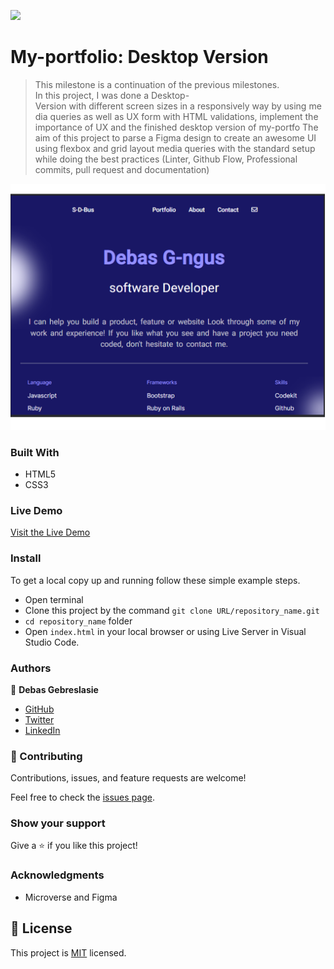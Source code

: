 ![](https://img.shields.io/badge/Microverse-blueviolet)

# My-portfolio: Desktop Version

>This milestone is a continuation of the previous milestones. In this project, I was done a Desktop-Version with different screen sizes in a responsively way by using media queries as well as UX form with HTML validations, implement the importance of UX and the finished desktop version of my-portfo
The aim of this project to parse a Figma design to create an awesome UI using flexbox and grid layout media queries with the standard setup 
while doing the best practices (Linter, Github Flow, Professional commits, pull request and documentation)


![screenshot](./image/Desktop-version.png)

### Built With

- HTML5
- CSS3

### Live Demo

[Visit the Live Demo](https://debas-31.github.io/my-portfolio/)

### Install

To get a local copy up and running follow these simple example steps.
- Open terminal
- Clone this project by the command `git clone URL/repository_name.git`
- `cd repository_name` folder
- Open `index.html` in your local browser or using Live Server in Visual Studio Code.
### Authors

👤 **Debas Gebreslasie**

- [GitHub](https://github.com/Debas-31)
- [Twitter](https://twitter.com/DEBSH76956492)
- [LinkedIn](https://www.linkedin.com/in/debas-gebrengus-5256a2159/)

### 🤝 Contributing

Contributions, issues, and feature requests are welcome!

Feel free to check the [issues page](https://github.com/Debas-31/my-portfolio/issues).

### Show your support

Give a ⭐️ if you like this project!

### Acknowledgments
- Microverse and Figma

## 📝 License

This project is [MIT](https://github.com/Debas-31/my-portfolio/blob/main/MIT.md) licensed.